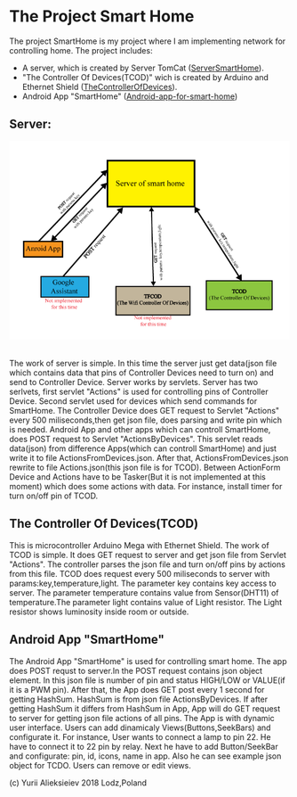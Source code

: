 # The Project Smart Home
The project SmartHome is my project where I am implementing network for controlling home. 
The project includes: 
 * A server, which is created by Server TomCat ([ServerSmartHome](https://github.com/AlieksieievYurii/SmartHome_server)).
 * "The Controller Of Devices(TCOD)" wich is created by Arduino and Ethernet Shield ([TheControllerOfDevices](https://github.com/AlieksieievYurii/TheControllerOfDevices)).
 * Android App "SmartHome" ([Android-app-for-smart-home](https://github.com/AlieksieievYurii/Android-app-for-smart-home))
 
## Server:
<a href=""><img src="Documentation/diagram_arhitekture.png"></a>&nbsp;

The work of server is simple. In this time the server just get data(json file which contains data that
pins of Controller Devices need to  turn on) and send to Controller Device. Server works by servlets. 
Server has two serlvets, first servlet "Actions" is used for controlling pins of Controller Device. 
Second servlet used for devices which send commands for SmartHome. 
The Controller Device does GET request to Servlet "Actions" every 500 miliseconds,then get json file, 
does parsing and write pin which is needed. Android App and other apps which can controll SmartHome, 
does POST request to Servlet "ActionsByDevices". This servlet reads data(json) from difference Apps(which can controll SmartHome) 
and just write it to file ActionsFromDevices.json. After that, ActionsFromDevices.json rewrite to file Actions.json(this json file is
for TCOD). Between ActionForm Device and Actions have to be Tasker(But it is not implemented at this moment)
which does some actions with data. For instance, install timer for turn on/off pin of TCOD.

## The Controller Of Devices(TCOD)

This is microcontroller Arduino Mega with Ethernet Shield. The work of TCOD is simple. It does GET request to server 
and get json file from Servlet "Actions". The controller parses the json file and turn on/off pins by actions from this file.
TCOD does request every 500 miliseconds to server with params:key,temperature,light. The parameter key contains key access to server.
The parameter temperature contains value from Sensor(DHT11) of temperature.The parameter light contains value of Light resistor.
The Light resistor shows luminosity inside room or outside.

## Android App "SmartHome"

The Android App "SmartHome" is used for controlling smart home. The app does POST requst to server.In the POST request contains
json object element. In this json file is number of pin and status HIGH/LOW or VALUE(if it is a PWM pin). After that, the App does
GET post every 1 second for getting HashSum. HashSum is from json file ActionsByDevices. If after getting HashSum it differs from
HashSum in App, App will do GET request to server for getting json file actions of all pins.
The App is with dynamic user interface. Users can add dinamicaly Views(Buttons,SeekBars) and configurate it. For instance,
User wants to connect a lamp to pin 22. He have to connect it to 22 pin by relay. Next he have to add Button/SeekBar and configurate:
pin, id, icons, name in app. Also he can see example json object for TCDO. Users can remove or edit views.

 
 
 
 
 
(c) Yurii Alieksieiev 2018 Lodz,Poland
 

